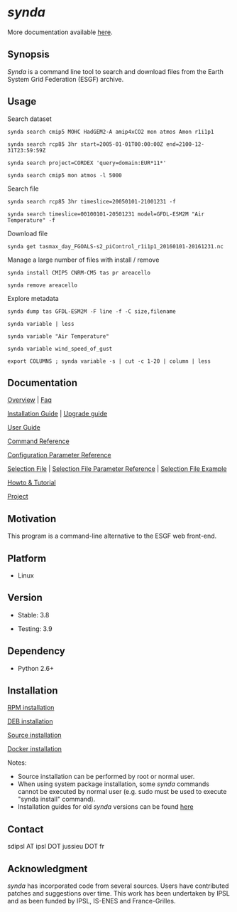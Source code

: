 # *synda*

More documentation available [here](http://prodiguer.github.io/synda/).

## Synopsis

*Synda* is a command line tool to search and download files from the Earth
System Grid Federation (ESGF) archive.

## Usage

Search dataset

    synda search cmip5 MOHC HadGEM2-A amip4xCO2 mon atmos Amon r1i1p1

    synda search rcp85 3hr start=2005-01-01T00:00:00Z end=2100-12-31T23:59:59Z

    synda search project=CORDEX 'query=domain:EUR*11*'

    synda search cmip5 mon atmos -l 5000

Search file

    synda search rcp85 3hr timeslice=20050101-21001231 -f

    synda search timeslice=00100101-20501231 model=GFDL-ESM2M "Air Temperature" -f

Download file

    synda get tasmax_day_FGOALS-s2_piControl_r1i1p1_20160101-20161231.nc

Manage a large number of files with install / remove

    synda install CMIP5 CNRM-CM5 tas pr areacello

    synda remove areacello

Explore metadata

    synda dump tas GFDL-ESM2M -F line -f -C size,filename 

    synda variable | less

    synda variable "Air Temperature"

    synda variable wind_speed_of_gust

    export COLUMNS ; synda variable -s | cut -c 1-20 | column | less

## Documentation

[Overview](sdt/doc/overview.md)                                       | [Faq](sdt/doc/faq.md)

[Installation Guide](#installation)                                   | [Upgrade guide](sdt/doc/upgrade_guide.md)

[User Guide](sdt/doc/user_guide.md)

[Command Reference](sdt/doc/command_reference.md)

[Configuration Parameter Reference](sdt/doc/configuration_parameter_reference.md)

[Selection File](sdt/doc/selection_file.md)                           | [Selection File Parameter Reference](sdt/doc/selection_file_parameter_reference.md) | [Selection File Example](https://github.com/Prodiguer/synda/tree/master/sdt/selection/sample)

[Howto & Tutorial](sdt/doc/howto_and_tutorial.md)

[Project](sdt/doc/project.md)

## Motivation

This program is a command-line alternative to the ESGF web front-end.

## Platform

* Linux

## Version

* Stable: 3.8

* Testing: 3.9

## Dependency

* Python 2.6+

## Installation

[RPM installation](sdt/doc/rpm_install.md)

[DEB installation](sdt/doc/deb_install.md)

[Source installation](sdt/doc/src_install.md)

[Docker installation](https://hub.docker.com/r/prodiguer/synda)

Notes:

* Source installation can be performed by root or normal user.
* When using system package installation, some *synda* commands cannot be executed by normal user (e.g. sudo must be used to execute "synda install" command).
* Installation guides for old *synda* versions can be found [here](sdt/doc/old_version_installation_guide)

## Contact

sdipsl AT ipsl DOT jussieu DOT fr

## Acknowledgment

*synda* has incorporated code from several sources. Users have contributed
patches and suggestions over time. This work has been undertaken by IPSL and
as been funded by IPSL, IS-ENES and France-Grilles.
